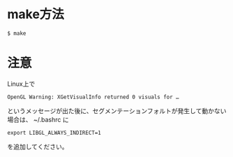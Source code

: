 make方法
========

	$ make

注意
====

Linux上で

	OpenGL Warning: XGetVisualInfo returned 0 visuals for …

というメッセージが出た後に、セグメンテーションフォルトが発生して動かない場合は、
~/.bashrc に

	export LIBGL_ALWAYS_INDIRECT=1

を追加してください。

